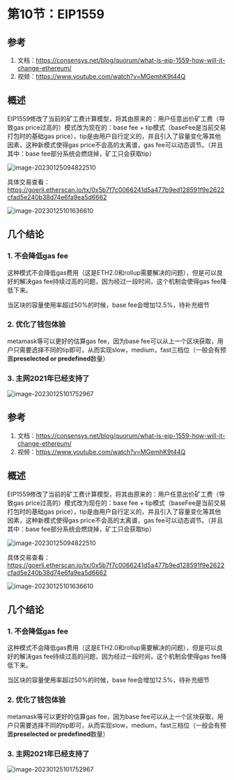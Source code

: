 # 第10节：EIP1559

## 参考

1. 文档：https://consensys.net/blog/quorum/what-is-eip-1559-how-will-it-change-ethereum/
2. 视频：https://www.youtube.com/watch?v=MGemhK9t44Q



## 概述

EIP1559修改了当前的矿工费计算模型，将其由原来的：用户任意出价矿工费（导致gas price过高的）模式改为现在的：base fee + tip模式（baseFee是当前交易打包时的基础gas price），tip是由用户自行定义的，并且引入了容量变化等其他因素，这种新模式使得gas price不会高的太离谱，gas fee可以动态调节。（并且其中：base fee部分系统会燃烧掉，矿工只会获取tip）

![image-20230125094822510](https://duke-typora.s3.ap-southeast-1.amazonaws.com/uPic/image-20230125094822510.png)



具体交易查看：https://goerli.etherscan.io/tx/0x5b7f7c0066241d5a477b9ed128591f9e2622cfad5e240b38d74e6fa9ea5d6662

![image-20230125101636610](https://duke-typora.s3.ap-southeast-1.amazonaws.com/uPic/image-20230125101636610.png)



## 几个结论

### 1. 不会降低gas fee

这种模式不会降低gas费用（这是ETH2.0和rollup需要解决的问题），但是可以良好的解决gas fee持续过高的问题，因为经过一段时间，这个机制会使得gas fee降低下来。

当区块的容量使用率超过50%的时候，base fee会增加12.5%，待补充细节



### 2. 优化了钱包体验

metamask等可以更好的估算gas fee，因为base fee可以从上一个区块获取，用户只需要选择不同的tip即可，从而实现slow，medium，fast三档位（一般会有预置**preselected or predefined**数量）



### 3. 主网2021年已经支持了

![image-20230125101752967](https://duke-typora.s3.ap-southeast-1.amazonaws.com/uPic/image-20230125101752967.png)



## 参考

1. 文档：https://consensys.net/blog/quorum/what-is-eip-1559-how-will-it-change-ethereum/
2. 视频：https://www.youtube.com/watch?v=MGemhK9t44Q



## 概述

EIP1559修改了当前的矿工费计算模型，将其由原来的：用户任意出价矿工费（导致gas price过高的）模式改为现在的：base fee + tip模式（baseFee是当前交易打包时的基础gas price），tip是由用户自行定义的，并且引入了容量变化等其他因素，这种新模式使得gas price不会高的太离谱，gas fee可以动态调节。（并且其中：base fee部分系统会燃烧掉，矿工只会获取tip）

![image-20230125094822510](https://duke-typora.s3.ap-southeast-1.amazonaws.com/uPic/image-20230125094822510.png)



具体交易查看：https://goerli.etherscan.io/tx/0x5b7f7c0066241d5a477b9ed128591f9e2622cfad5e240b38d74e6fa9ea5d6662

![image-20230125101636610](https://duke-typora.s3.ap-southeast-1.amazonaws.com/uPic/image-20230125101636610.png)



## 几个结论

### 1. 不会降低gas fee

这种模式不会降低gas费用（这是ETH2.0和rollup需要解决的问题），但是可以良好的解决gas fee持续过高的问题，因为经过一段时间，这个机制会使得gas fee降低下来。

当区块的容量使用率超过50%的时候，base fee会增加12.5%，待补充细节



### 2. 优化了钱包体验

metamask等可以更好的估算gas fee，因为base fee可以从上一个区块获取，用户只需要选择不同的tip即可，从而实现slow，medium，fast三档位（一般会有预置**preselected or predefined**数量）



### 3. 主网2021年已经支持了

![image-20230125101752967](https://duke-typora.s3.ap-southeast-1.amazonaws.com/uPic/image-20230125101752967.png)



